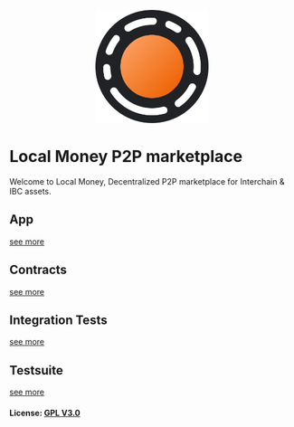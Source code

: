 <p align="center">
  <a href="http://localmoney.io/">
    <img alt="Local Money" src="img/logo.png" width="200">
  </a>
</p>

# Local Money P2P marketplace

Welcome to Local Money, Decentralized P2P marketplace for Interchain & IBC assets.

## App

[see more](app/README.md)

## Contracts

[see more](contracts/README.md)

## Integration Tests

[see more](integration-tests/README.md)

## Testsuite

[see more](testsuite/README.md)

#### License: [GPL V3.0](LICENSE)
